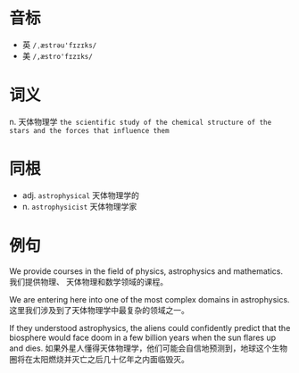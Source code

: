 # 音标

- 英 `/ˌæstrəu'fɪzɪks/`
- 美 `/,æstro'fɪzɪks/`

# 词义

n. 天体物理学
`the scientific study of the chemical structure of the stars and the forces that influence them`

# 同根

- adj. `astrophysical` 天体物理学的
- n. `astrophysicist` 天体物理学家

# 例句

We provide courses in the field of physics, astrophysics and mathematics.
我们提供物理、 天体物理和数学领域的课程。

We are entering here into one of the most complex domains in astrophysics.
这里我们涉及到了天体物理学中最复杂的领域之一。

If they understood astrophysics, the aliens could confidently predict that the biosphere would face doom in a few billion years when the sun flares up and dies.
如果外星人懂得天体物理学，他们可能会自信地预测到，地球这个生物圈将在太阳燃烧并灭亡之后几十亿年之内面临毁灭。


